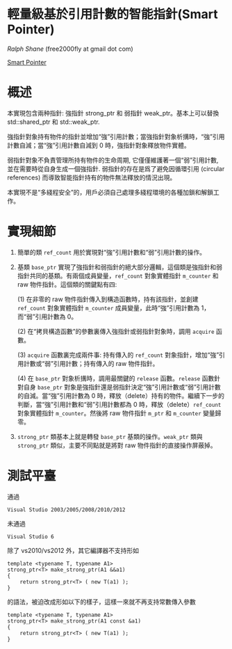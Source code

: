 ﻿輕量級基於引用計數的智能指針(Smart Pointer)
==========================

_Ralph Shane_ (free2000fly at gmail dot com)

[Smart Pointer](https://github.com/free2000fly/SmartPointer)


概述
==========================

本實現包含兩种指針: 強指針 strong_ptr 和 弱指針 weak_ptr。基本上可以替換 std::shared_ptr 和 std::weak_ptr.

強指針對象持有物件的指針並增加“強”引用計數；當強指針對象析搆時，“強”引用計數自減；當“強”引用計數自減到 0 時，強指針對象釋放物件實體。

弱指針對象不負責管理所持有物件的生命周期, 它僅僅維護著一個“弱”引用計數, 並在需要時從自身生成一個強指針. 弱指針的存在是爲了避免因循環引用 (circular references) 而導致智能指針持有的物件無法釋放的情況出現。

本實現不是“多綫程安全”的，用戶必須自己處理多綫程環境的各種加鎖和解鎖工作。

實現細節
==========================

1. 簡單的類 `ref_count` 用於實現對“強”引用計數和“弱”引用計數的操作。

2.  基類 `base_ptr` 實現了強指針和弱指針的絕大部分邏輯，這個類是強指針和弱指針共同的基類。有兩個成員變量，`ref_count` 對象實體指針 `m_counter` 和 raw 物件指針。這個類的關鍵點有四: 

    (1) 在非零的 raw 物件指針傳入到構造函數時，持有該指針，並創建 `ref_count` 對象實體指針 `m_counter` 成員變量，此時“強”引用計數為 1，而“弱”引用計數為 0。

    (2) 在“拷貝構造函數”的參數裏傳入強指針或弱指針對象時，調用 `acquire` 函數。

    (3) `acquire` 函數裏完成兩件事: 持有傳入的 `ref_count` 對象指針，增加“強”引用計數或“弱”引用計數；持有傳入的 raw 物件指針。

    (4) 在 `base_ptr` 對象析搆時，調用最關鍵的 `release` 函數。`release` 函數針對自身 `base_ptr` 對象是強指針還是弱指針決定“強”引用計數或“弱”引用計數的自減。當“強”引用計數為 0 時，釋放（delete）持有的物件。繼續下一步的判斷，當“強”引用計數和“弱”引用計數都為 0 時，釋放（delete）`ref_count` 對象實體指針 `m_counter`。然後將 raw 物件指針 `m_ptr` 和 `m_counter` 變量歸零。

3.  `strong_ptr` 類基本上就是轉發 `base_ptr` 基類的操作。`weak_ptr` 類與 `strong_ptr` 類似，主要不同點就是將對 raw 物件指針的直接操作屏蔽掉。



測試平臺
==========================

通過 

    Visual Studio 2003/2005/2008/2010/2012

未通過
    
    Visual Studio 6


除了 vs2010/vs2012 外，其它編譯器不支持形如

    template <typename T, typename A1>
    strong_ptr<T> make_strong_ptr(A1 &&a1)
    {
        return strong_ptr<T> ( new T(a1) );
    }

的語法，被迫改成形如以下的樣子，這樣一來就不再支持常數傳入參數

    template <typename T, typename A1>
    strong_ptr<T> make_strong_ptr(A1 const &a1)
    {
        return strong_ptr<T> ( new T(a1) );
    }


